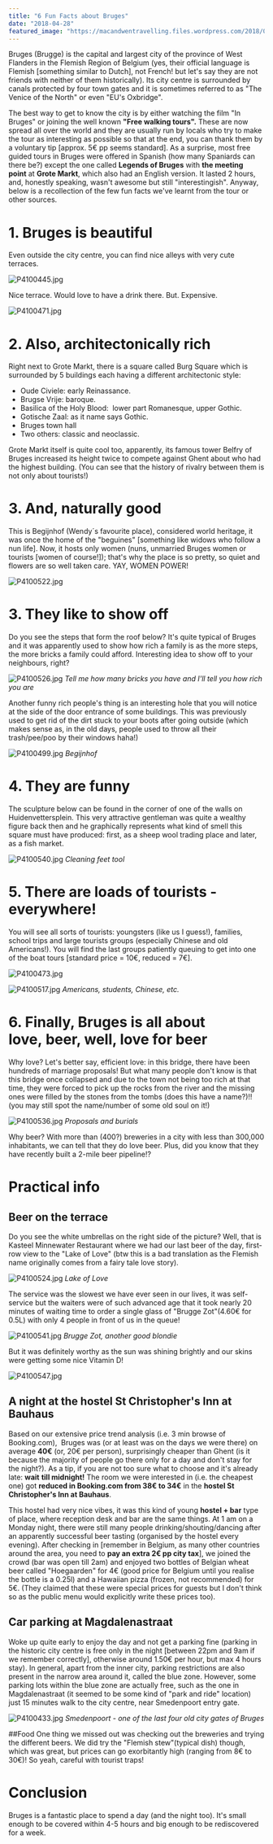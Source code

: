 ```yaml
---
title: "6 Fun Facts about Bruges"
date: "2018-04-28"
featured_image: "https://macandwentravelling.files.wordpress.com/2018/04/p41005171.jpg"
---
```


Bruges (Brugge) is the capital and largest city of the province of West Flanders in the Flemish Region of Belgium (yes, their official language is Flemish \[something similar to Dutch\], not French! but let's say they are not friends with neither of them historically). Its city centre is surrounded by canals protected by four town gates and it is sometimes referred to as "The Venice of the North" or even "EU's Oxbridge".

The best way to get to know the city is by either watching the film "In Bruges" or joining the well known **"Free walking tours".** These are now spread all over the world and they are usually run by locals who try to make the tour as interesting as possible so that at the end, you can thank them by a voluntary tip \[approx. 5€ pp seems standard\]. As a surprise, most free guided tours in Bruges were offered in Spanish (how many Spaniards can there be?) except the one called **Legends of Bruges** with **the meeting point** at **Grote Markt**, which also had an English version. It lasted 2 hours, and, honestly speaking, wasn't awesome but still "interestingish". Anyway, below is a recollection of the few fun facts we've learnt from the tour or other sources.

# 1\. Bruges is beautiful

Even outside the city centre, you can find nice alleys with very cute terraces.

![P4100445.jpg](https://macandwentravelling.files.wordpress.com/2018/04/p41004451.jpg)

Nice terrace. Would love to have a drink there. But. Expensive.

![P4100471.jpg](https://macandwentravelling.files.wordpress.com/2018/04/p41004711.jpg)

# 2\. Also, architectonically rich

Right next to Grote Markt, there is a square called Burg Square which is surrounded by 5 buildings each having a different architectonic style:

- Oude Civiele: early Reinassance.
- Brugse Vrije: baroque.
- Basilica of the Holy Blood:  lower part Romanesque, upper Gothic.
- Gotische Zaal: as it name says Gothic.
- Bruges town hall
- Two others: classic and neoclassic.

Grote Markt itself is quite cool too, apparently, its famous tower Belfry of Bruges increased its height twice to compete against Ghent about who had the highest building. (You can see that the history of rivalry between them is not only about tourists!)

# 3\. And, naturally good

This is Begijnhof (Wendy´s favourite place), considered world heritage, it was once the home of the "beguines" \[something like widows who follow a nun life\]. Now, it hosts only women (nuns, unmarried Bruges women or tourists \[women of course!\]); that's why the place is so pretty, so quiet and flowers are so well taken care. YAY, WOMEN POWER!

![P4100522.jpg](https://macandwentravelling.files.wordpress.com/2018/04/p41005221.jpg)

# 3\. They like to show off

Do you see the steps that form the roof below? It's quite typical of Bruges and it was apparently used to show how rich a family is as the more steps, the more bricks a family could afford. Interesting idea to show off to your neighbours, right?

![P4100526.jpg](https://macandwentravelling.files.wordpress.com/2018/04/p4100526.jpg) *Tell me how many bricks you have and I'll tell you how rich you are*

Another funny rich people's thing is an interesting hole that you will notice at the side of the door entrance of some buildings. This was previously used to get rid of the dirt stuck to your boots after going outside (which makes sense as, in the old days, people used to throw all their trash/pee/poo by their windows haha!)

![P4100499.jpg](https://macandwentravelling.files.wordpress.com/2018/04/p41004991.jpg) *Begijnhof*

# 4\. They are funny

The sculpture below can be found in the corner of one of the walls on Huidenvettersplein. This very attractive gentleman was quite a wealthy figure back then and he graphically represents what kind of smell this square must have produced: first, as a sheep wool trading place and later, as a fish market.

![P4100540.jpg](https://macandwentravelling.files.wordpress.com/2018/04/p4100540.jpg) *Cleaning feet tool*

# 5\. There are loads of tourists - everywhere!

You will see all sorts of tourists: youngsters (like us I guess!), families, school trips and large tourists groups (especially Chinese and old Americans!). You will find the last groups patiently queuing to get into one of the boat tours \[standard price = 10€, reduced = 7€\].

![P4100473.jpg](https://macandwentravelling.files.wordpress.com/2018/04/p41004731.jpg)

![P4100517.jpg](https://macandwentravelling.files.wordpress.com/2018/04/p41005171.jpg) *Americans, students, Chinese, etc.*

# 6\. Finally, Bruges is all about love, beer, well, love for beer

Why love? Let's better say, efficient love: in this bridge, there have been hundreds of marriage proposals! But what many people don't know is that this bridge once collapsed and due to the town not being too rich at that time, they were forced to pick up the rocks from the river and the missing ones were filled by the stones from the tombs (does this have a name?)!! (you may still spot the name/number of some old soul on it!)

![P4100536.jpg](https://macandwentravelling.files.wordpress.com/2018/04/p41005361.jpg) *Proposals and burials*

Why beer? With more than (400?) breweries in a city with less than 300,000 inhabitants, we can tell that they do love beer. Plus, did you know that they have recently built a 2-mile beer pipeline!?

# Practical info
## Beer on the terrace

Do you see the white umbrellas on the right side of the picture? Well, that is Kasteel Minnewater Restaurant where we had our last beer of the day, first-row view to the "Lake of Love" (btw this is a bad translation as the Flemish name originally comes from a fairy tale love story).

![P4100524.jpg](https://macandwentravelling.files.wordpress.com/2018/04/p41005241.jpg) *Lake of Love*

The service was the slowest we have ever seen in our lives, it was self-service but the waiters were of such advanced age that it took nearly 20 minutes of waiting time to order a single glass of "Brugge Zot"(4.60€ for 0.5L) with only 4 people in front of us in the queue!

![P4100541.jpg](https://macandwentravelling.files.wordpress.com/2018/04/p4100541.jpg) *Brugge Zot, another good blondie*

But it was definitely worthy as the sun was shining brightly and our skins were getting some nice Vitamin D!

![P4100547.jpg](https://macandwentravelling.files.wordpress.com/2018/04/p4100547.jpg)

## A night at the hostel St Christopher's Inn at Bauhaus

Based on our extensive price trend analysis (i.e. 3 min browse of Booking.com),  Bruges was (or at least was on the days we were there) on average **40€** (or, 20€ per person), surprisingly cheaper than Ghent (is it because the majority of people go there only for a day and don't stay for the night?). As a tip, if you are not too sure what to choose and it's already late: **wait** **till midnight!** The room we were interested in (i.e. the cheapest one) got **reduced in Booking.com from 38€ to 34€** in the **hostel St Christopher's Inn at Bauhaus**.

This hostel had very nice vibes, it was this kind of young **hostel + bar** type of place, where reception desk and bar are the same things. At 1 am on a Monday night, there were still many people drinking/shouting/dancing after an apparently successful beer tasting (organised by the hostel every evening). After checking in \[remember in Belgium, as many other countries around the area, you need to **pay an extra 2€ pp city tax**\], we joined the crowd (bar was open till 2am) and enjoyed two bottles of Belgian wheat beer called "Hoegaarden" for 4€ (good price for Belgium until you realise the bottle is a 0.25l) and a Hawaiian pizza (frozen, not recommended) for 5€. (They claimed that these were special prices for guests but I don't think so as the public menu would explicitly write these prices too).

## Car parking at Magdalenastraat

Woke up quite early to enjoy the day and not get a parking fine (parking in the historic city centre is free only in the night \[between 22pm and 9am if we remember correctly\], otherwise around 1.50€ per hour, but max 4 hours stay). In general, apart from the inner city, parking restrictions are also present in the narrow area around it, called the blue zone. However, some parking lots within the blue zone are actually free, such as the one in Magdalenastraat (it seemed to be some kind of "park and ride" location) just 15 minutes walk to the city centre, near Smedenpoort entry gate.

![P4100433.jpg](https://macandwentravelling.files.wordpress.com/2018/04/p4100433.jpg) *Smedenpoort - one of the last four old city gates of Bruges*

##Food
One thing we missed out was checking out the breweries and trying the different beers. We did try the "Flemish stew"(typical dish) though, which was great, but prices can go exorbitantly high (ranging from 8€ to 30€)! So yeah, careful with tourist traps!

# Conclusion
Bruges is a fantastic place to spend a day (and the night too). It's small enough to be covered within 4-5 hours and big enough to be rediscovered for a week.
